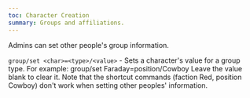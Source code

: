 ```yaml
---
toc: Character Creation
summary: Groups and affiliations.
---
```

Admins can set other people's group information.

`group/set <char>=<type>/<value>` - Sets a character's value for a group type.
        For example:  group/set Faraday=position/Cowboy
        Leave the value blank to clear it.
      Note that the shortcut commands (faction Red, position Cowboy) don't work when setting other peoples' information.
